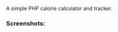 A simple PHP calorie calculator and tracker. 

### Screenshots: 

[](https://github.com/tocsika7/Calorie-Calculator/blob/master/img/sc1.png)
[](https://github.com/tocsika7/Calorie-Calculator/blob/master/img/sc2.png)
